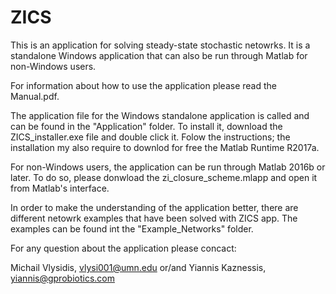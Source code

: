 # ZICS
This is an application for solving steady-state stochastic netowrks. It is a standalone Windows application that can also be run through Matlab for non-Windows users. 

For information about how to use the application please read the Manual.pdf.

The application file for the Windows standalone application is called and can be found in the "Application" folder. To install it, download the ZICS_installer.exe file and double click it. Folow the instructions; the installation my also require to downlod for free the Matlab Runtime R2017a.

For non-Windows users, the application can be run through Matlab 2016b or later. To do so, please donwload the zi_closure_scheme.mlapp and open it from Matlab's interface.

In order to make the understanding of the application better, there are different netowrk examples that have been solved with ZICS app. The examples can be found int the "Example_Networks" folder.

For any question about the application please concact:

Michail Vlysidis, vlysi001@umn.edu or/and
Yiannis Kaznessis, yiannis@gprobiotics.com
